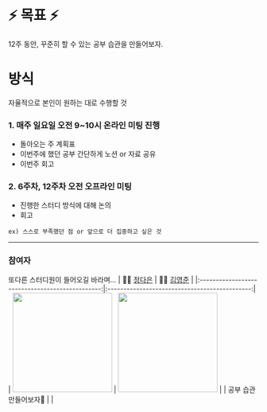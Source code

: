 # :zap: 목표 :zap:
12주 동안, 꾸준히 할 수 있는 공부 습관을 만들어보자.

# 방식
자율적으로 본인이 원하는 대로 수행할 것
### 1. 매주 일요일 오전 9~10시 온라인 미팅 진행
- 돌아오는 주 계획표
- 이번주에 했던 공부 간단하게 노션 or 자료 공유
- 이번주 회고

### 2. 6주차, 12주차 오전 오프라인 미팅
- 진행한 스터디 방식에 대해 논의
- 회고

```ex) 스스로 부족했던 점 or 앞으로 더 집중하고 싶은 것```

----
### 참여자
또다른 스터디원이 들어오길 바라며...
| 👩‍💻 [정다은](https://github.com/uneap) | 👩‍💻 [김영준](https://github.com/coke05288)  |
|:-----------------------------------------------:|:---------------------------------------------:|
|  <img src="https://avatars.githubusercontent.com/u/25525648?s=400&u=804f0053656d58431a492fbddd23f0a78f42fe57&v=4" width="200" />  | <img src="https://avatars.githubusercontent.com/u/24985866?s=400&v=4" width="200" /> |
|                  공부 습관 만들어보자🌟                  |                                   |
